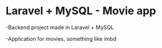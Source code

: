# Laravel + MySQL - Movie app
 -Backend project made in Laravel + MySQL

 -Application for movies, something like imbd
 

